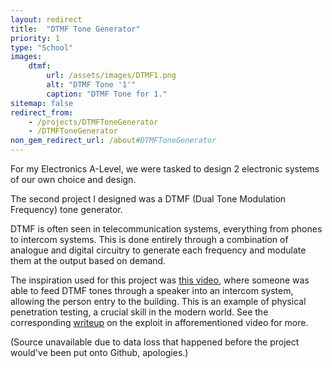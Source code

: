 ```yaml
---
layout: redirect
title:  "DTMF Tone Generator"
priority: 1
type: "School"
images:
    dtmf:
        url: /assets/images/DTMF1.png
        alt: "DTMF Tone '1'"
        caption: "DTMF Tone for 1."
sitemap: false
redirect_from: 
    - /projects/DTMFToneGenerator
    - /DTMFToneGenerator
non_gem_redirect_url: /about#DTMFToneGenerator
---
```

For my Electronics A-Level, we were tasked to design 2 electronic systems of our own choice and design.

The second project I designed was a DTMF (Dual Tone Modulation Frequency) tone generator.

DTMF is often seen in telecommunication systems, everything from phones to intercom systems. This is done entirely through a combination of analogue and digital
circuitry to generate each frequency and modulate them at the output based on demand.

The inspiration used for this project was [this video](https://www.youtube.com/watch?v=1ym8WNvxxUk), where someone was able to feed DTMF tones through a speaker into an intercom system, allowing the person entry to the building. This is an example of physical penetration testing, a crucial skill in the modern world. See the corresponding [writeup](https://github.com/breaktoprotect/CVE-2017-16778-Intercom-DTMF-Injection/) on the exploit in afforementioned video for more.

(Source unavailable due to data loss that happened before the project would've been put onto Github, apologies.)
